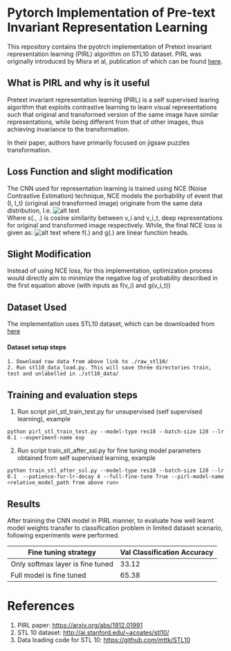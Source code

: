 # Pytorch Implementation of Pre-text Invariant Representation Learning
This repository contains the pyotrch implementation of Pretext invariant representation learning (PIRL)
algorithm on STL10 dataset. PIRL was originally introduced by Misra et al, publication of which can be found [here](https://arxiv.org/abs/1912.01991).

## What is PIRL and why is it useful
Pretext invariant representation learning (PIRL) is a self supervised learing algorithm that exploits contrastive
learning to learn visual representations such that original and transformed version of the same image have similar
representations, while being different from that of other images, thus achieving invariance to the transformation.

In their paper, authors have primarily focused on jigsaw puzzles transformation.

## Loss Function and slight modification
The CNN used for representation learning is trained using NCE (Noise Contrastive Estimation) technique,
NCE models the porbability of event that (I, I_t) (original and transformed image) originate from the same
data distribution, I.e.
![alt text](https://docs.google.com/drawings/d/e/2PACX-1vQIBzisD1g6le_VQlfj7oeJVr98inlrBsvTzssW35MO1nxilwXa2MhkUukLli1U1Orb50_kC_XY3XCL/pub?w=480&h=96 "probability function")
<br/>
Where s(., .) is cosine similarity between v_i and v_i_t, deep representations for original and transformed image respectively.
While, the final NCE loss is given as:
![alt text](https://docs.google.com/drawings/d/e/2PACX-1vRh2RjlYsPaSyGDORVN3zDl3sZ1r1g48jxW-fT8ajrGFx1rbHqyRnlepbZ63wr1K0oOCfjfndUhKA4S/pub?w=960&h=720 "L_nce")
where f(.) and g(.) are linear function heads.

## Slight Modification
Instead of using NCE loss, for this implementation, optimization process would directly aim to minimize
the negative log of probability described in the first equation above (with inputs as f(v_i) and g(v_i_t))

## Dataset Used
The implementation uses STL10 dataset, which can be downloaded from [here](http://ai.stanford.edu/~acoates/stl10/)
#### Dataset setup steps
```
1. Download raw data from above link to ./raw_stl10/
2. Run stl10_data_load.py. This will save three directories train, test and unlabelled in ./stl10_data/
```

## Training and evaluation steps
1. Run script pirl_stl_train_test.py for unsupervised (self supervised learning), example
```
python pirl_stl_train_test.py --model-type res18 --batch-size 128 --lr 0.1 --experiment-name exp
```
2. Run script train_stl_after_ssl.py for fine tuning model parameters obtained from self supervised learning, example
```
python train_stl_after_ssl.py --model-type res18 --batch-size 128 --lr 0.1  --patience-for-lr-decay 4 --full-fine-tune True --pirl-model-name <relative_model_path from above run>
```

## Results
After training the CNN model in PIRL manner, to evaluate how well learnt model weights transfer to classification
problem in limited dataset scenario, following experiments were performed.

Fine tuning strategy | Val Classification Accuracy
--- | ---
Only softmax layer is fine tuned |  33.12
Full model is fine tuned | 65.38

# References
1. PIRL paper: https://arxiv.org/abs/1912.01991
2. STL 10 dataset: http://ai.stanford.edu/~acoates/stl10/
3. Data loading code for STL 10: https://github.com/mttk/STL10
